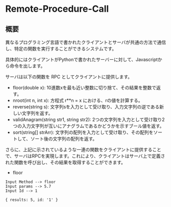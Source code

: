# Remote-Procedure-Call

## 概要
異なるプログラミング言語で書かれたクライアントとサーバが共通の方法で通信し、特定の関数を実行することができるシステムです。</br>

具体的にはクライアントがPythonで書かれたサーバーに対して、Javascriptから命令を出します。

サーバは以下の関数を RPC としてクライアントに提供します。</br>

- floor(double x): 10進数xを最も近い整数に切り捨て、その結果を整数で返す。
- nroot(int n, int x): 方程式 r**n = x における、rの値を計算する。
- reverse(string s): 文字列sを入力として受け取り、入力文字列の逆である新しい文字列を返す。
- validAnagram(string str1, string str2): 2つの文字列を入力として受け取り2つの入力文字列が互いにアナグラムであるかどうかを示すブール値を返す。
- sort(string[] strArr): 文字列の配列を入力として受け取り、その配列をソートして、ソート後の文字列の配列を返す。

さらに、上記に示されているような一連の関数をクライアントに提供することで、サーバはRPCを実現します。これにより、クライアントはサーバ上で定義された関数を呼び出し、その結果を取得することができます。

- floor

```
Input Method --> floor
Input params --> 5.7
Input Id --> 1
```

```
{ results: 5, id: '1' }
```
